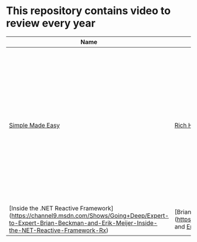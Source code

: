 # This repository contains video to review every year

Name  | Author | Date | Summary
------| -------| -----| -------
[Simple Made Easy](https://www.infoq.com/presentations/Simple-Made-Easy) | [Rich Hickey](https://twitter.com/richhickey) | Oct 2011 | Rich Hickey emphasizes simplicity’s virtues over easiness’, showing that while many choose easiness they may end up with complexity, and the better way is to choose easiness along the simplicity path
[Inside the .NET Reactive Framework] (https://channel9.msdn.com/Shows/Going+Deep/Expert-to-Expert-Brian-Beckman-and-Erik-Meijer-Inside-the-NET-Reactive-Framework-Rx) | [Brian Beckman] (https://twitter.com/lorentzframe) and [Erik Meijer ](https://twitter.com/headinthebox) | Jul 2009 | The best introduction to Reactive Framework
